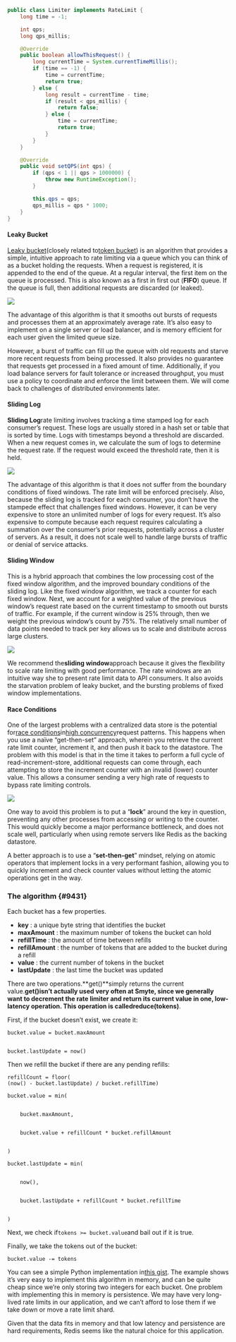 ```java
public class Limiter implements RateLimit {
    long time = -1;

    int qps;
    long qps_millis;

    @Override
    public boolean allowThisRequest() {
        long currentTime = System.currentTimeMillis();
        if (time == -1) {
            time = currentTime;
            return true;
        } else {
            long result = currentTime - time;
            if (result < qps_millis) {
                return false;
            } else {
                time = currentTime;
                return true;
            }
        }
    }

    @Override
    public void setQPS(int qps) {
        if (qps < 1 || qps > 1000000) {
            throw new RuntimeException();
        }

        this.qps = qps;
        qps_millis = qps * 1000;
    }
}
```

#### Leaky Bucket

[Leaky bucket](https://en.wikipedia.org/wiki/Leaky_bucket)\(closely related to[token bucket](https://en.wikipedia.org/wiki/Token_bucket)\) is an algorithm that provides a simple, intuitive approach to rate limiting via a queue which you can think of as a bucket holding the requests. When a request is registered, it is appended to the end of the queue. At a regular interval, the first item on the queue is processed. This is also known as a first in first out \(**FIFO**\) queue. If the queue is full, then additional requests are discarded \(or leaked\).

![](https://2tjosk2rxzc21medji3nfn1g-wpengine.netdna-ssl.com/wp-content/uploads/2017/12/02-rate-limit-kong.png)

The advantage of this algorithm is that it smooths out bursts of requests and processes them at an approximately average rate. It’s also easy to implement on a single server or load balancer, and is memory efficient for each user given the limited queue size.

However, a burst of traffic can fill up the queue with old requests and starve more recent requests from being processed. It also provides no guarantee that requests get processed in a fixed amount of time. Additionally, if you load balance servers for fault tolerance or increased throughput, you must use a policy to coordinate and enforce the limit between them. We will come back to challenges of distributed environments later.

#### Sliding Log

**Sliding Log**rate limiting involves tracking a time stamped log for each consumer’s request. These logs are usually stored in a hash set or table that is sorted by time. Logs with timestamps beyond a threshold are discarded. When a new request comes in, we calculate the sum of logs to determine the request rate. If the request would exceed the threshold rate, then it is held.

![](https://2tjosk2rxzc21medji3nfn1g-wpengine.netdna-ssl.com/wp-content/uploads/2017/12/04-rate-limit-kong.png)

The advantage of this algorithm is that it does not suffer from the boundary conditions of fixed windows. The rate limit will be enforced precisely. Also, because the sliding log is tracked for each consumer, you don’t have the stampede effect that challenges fixed windows. However, it can be very expensive to store an unlimited number of logs for every request. It’s also expensive to compute because each request requires calculating a summation over the consumer’s prior requests, potentially across a cluster of servers. As a result, it does not scale well to handle large bursts of traffic or denial of service attacks.

#### Sliding Window

This is a hybrid approach that combines the low processing cost of the fixed window algorithm, and the improved boundary conditions of the sliding log. Like the fixed window algorithm, we track a counter for each fixed window. Next, we account for a weighted value of the previous window’s request rate based on the current timestamp to smooth out bursts of traffic. For example, if the current window is 25% through, then we weight the previous window’s count by 75%. The relatively small number of data points needed to track per key allows us to scale and distribute across large clusters.

![](https://2tjosk2rxzc21medji3nfn1g-wpengine.netdna-ssl.com/wp-content/uploads/2017/12/05-rate-limit-kong.png)

We recommend the**sliding window**approach because it gives the flexibility to scale rate limiting with good performance. The rate windows are an intuitive way she to present rate limit data to API consumers. It also avoids the starvation problem of leaky bucket, and the bursting problems of fixed window implementations.



#### Race Conditions

One of the largest problems with a centralized data store is the potential for[race conditions](https://en.wikipedia.org/wiki/Race_condition)in[high concurrency](https://en.wikipedia.org/wiki/Concurrency_%28computer_science%29)request patterns. This happens when you use a naïve “get-then-set” approach, wherein you retrieve the current rate limit counter, increment it, and then push it back to the datastore. The problem with this model is that in the time it takes to perform a full cycle of read-increment-store, additional requests can come through, each attempting to store the increment counter with an invalid \(lower\) counter value. This allows a consumer sending a very high rate of requests to bypass rate limiting controls.



![](https://2tjosk2rxzc21medji3nfn1g-wpengine.netdna-ssl.com/wp-content/uploads/2017/12/06-2-rate-limit-kong.png)



One way to avoid this problem is to put a “**lock**” around the key in question, preventing any other processes from accessing or writing to the counter. This would quickly become a major performance bottleneck, and does not scale well, particularly when using remote servers like Redis as the backing datastore.

A better approach is to use a “**set-then-get**” mindset, relying on atomic operators that implement locks in a very performant fashion, allowing you to quickly increment and check counter values without letting the atomic operations get in the way.

### The algorithm {#9431}

Each bucket has a few properties.

* **key**
  : a unique byte string that identifies the bucket
* **maxAmount**
  : the maximum number of tokens the bucket can hold
* **refillTime**
  : the amount of time between refills
* **refillAmount**
  : the number of tokens that are added to the bucket during a refill
* **value**
  : the current number of tokens in the bucket
* **lastUpdate**
  : the last time the bucket was updated

There are two operations.**get\(\)**simply returns the current value.**get\(\)**isn’t actually used very often at Smyte, since we generally want to decrement the rate limiter and return its current value in one, low-latency operation. This operation is called**reduce\(tokens\)**.

First, if the bucket doesn’t exist, we create it:

```
bucket.value = bucket.maxAmount


bucket.lastUpdate = now()
```

Then we refill the bucket if there are any pending refills:

```
refillCount = floor(
(now() - bucket.lastUpdate) / bucket.refillTime)
```

```
bucket.value = min(


    bucket.maxAmount,


    bucket.value + refillCount * bucket.refillAmount


)
```

```
bucket.lastUpdate = min(


    now(), 


    bucket.lastUpdate + refillCount * bucket.refillTime


)
```

Next, we check if`tokens >= bucket.value`and bail out if it is true.

Finally, we take the tokens out of the bucket:

```
bucket.value -= tokens
```

You can see a simple Python implementation in[this gist](https://gist.github.com/petehunt/08c9fef5703e79ca26ceed845163dcdc). The example shows it’s very easy to implement this algorithm in memory, and can be quite cheap since we’re only storing two integers for each bucket. One problem with implementing this in memory is persistence. We may have very long-lived rate limits in our application, and we can’t afford to lose them if we take down or move a rate limit shard.

Given that the data fits in memory and that low latency and persistence are hard requirements, Redis seems like the natural choice for this application.

  


